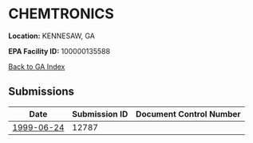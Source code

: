 # CHEMTRONICS

**Location:** KENNESAW, GA

**EPA Facility ID:** 100000135588

[Back to GA Index](../../index.md)

## Submissions

| Date | Submission ID | Document Control Number |
|------|--------------|-------------------------|
| [1999-06-24](submissions/12787.md) | 12787 |  |
